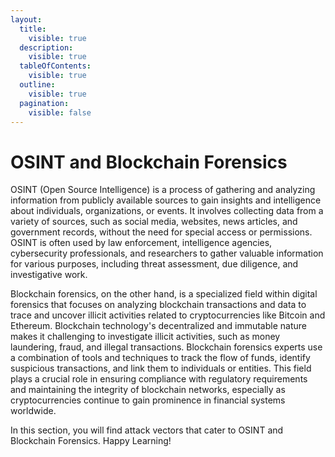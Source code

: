 ```yaml
---
layout:
  title:
    visible: true
  description:
    visible: true
  tableOfContents:
    visible: true
  outline:
    visible: true
  pagination:
    visible: false
---
```


# OSINT and Blockchain Forensics

OSINT (Open Source Intelligence) is a process of gathering and analyzing information from publicly available sources to gain insights and intelligence about individuals, organizations, or events. It involves collecting data from a variety of sources, such as social media, websites, news articles, and government records, without the need for special access or permissions. OSINT is often used by law enforcement, intelligence agencies, cybersecurity professionals, and researchers to gather valuable information for various purposes, including threat assessment, due diligence, and investigative work.

Blockchain forensics, on the other hand, is a specialized field within digital forensics that focuses on analyzing blockchain transactions and data to trace and uncover illicit activities related to cryptocurrencies like Bitcoin and Ethereum. Blockchain technology's decentralized and immutable nature makes it challenging to investigate illicit activities, such as money laundering, fraud, and illegal transactions. Blockchain forensics experts use a combination of tools and techniques to track the flow of funds, identify suspicious transactions, and link them to individuals or entities. This field plays a crucial role in ensuring compliance with regulatory requirements and maintaining the integrity of blockchain networks, especially as cryptocurrencies continue to gain prominence in financial systems worldwide.

In this section, you will find attack vectors that cater to OSINT and Blockchain Forensics. Happy Learning!
